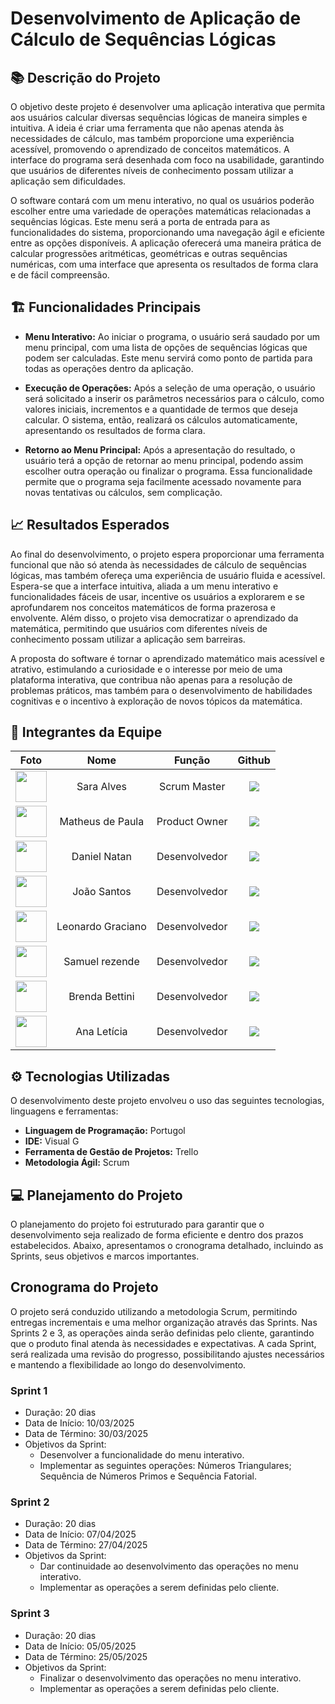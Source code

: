 # Desenvolvimento de Aplicação de Cálculo de Sequências Lógicas


## 📚 Descrição do Projeto

O objetivo deste projeto é desenvolver uma aplicação interativa que permita aos usuários calcular diversas sequências lógicas de maneira simples e intuitiva. A ideia é criar uma ferramenta que não apenas atenda às necessidades de cálculo, mas também proporcione uma experiência acessível, promovendo o aprendizado de conceitos matemáticos. A interface do programa será desenhada com foco na usabilidade, garantindo que usuários de diferentes níveis de conhecimento possam utilizar a aplicação sem dificuldades.

O software contará com um menu interativo, no qual os usuários poderão escolher entre uma variedade de operações matemáticas relacionadas a sequências lógicas. Este menu será a porta de entrada para as funcionalidades do sistema, proporcionando uma navegação ágil e eficiente entre as opções disponíveis. A aplicação oferecerá uma maneira prática de calcular progressões aritméticas, geométricas e outras sequências numéricas, com uma interface que apresenta os resultados de forma clara e de fácil compreensão.

## 🏗️ Funcionalidades Principais

+ **Menu Interativo:** Ao iniciar o programa, o usuário será saudado por um menu principal, com uma lista de opções de sequências lógicas que podem ser calculadas. Este menu servirá como ponto de partida para todas as operações dentro da aplicação.

+ **Execução de Operações:** Após a seleção de uma operação, o usuário será solicitado a inserir os parâmetros necessários para o cálculo, como valores iniciais, incrementos e a quantidade de termos que deseja calcular. O sistema, então, realizará os cálculos automaticamente, apresentando os resultados de forma clara.

+ **Retorno ao Menu Principal:** Após a apresentação do resultado, o usuário terá a opção de retornar ao menu principal, podendo assim escolher outra operação ou finalizar o programa. Essa funcionalidade permite que o programa seja facilmente acessado novamente para novas tentativas ou cálculos, sem complicação.

## 📈 Resultados Esperados

Ao final do desenvolvimento, o projeto espera proporcionar uma ferramenta funcional que não só atenda às necessidades de cálculo de sequências lógicas, mas também ofereça uma experiência de usuário fluida e acessível. Espera-se que a interface intuitiva, aliada a um menu interativo e funcionalidades fáceis de usar, incentive os usuários a explorarem e se aprofundarem nos conceitos matemáticos de forma prazerosa e envolvente. Além disso, o projeto visa democratizar o aprendizado da matemática, permitindo que usuários com diferentes níveis de conhecimento possam utilizar a aplicação sem barreiras.

A proposta do software é tornar o aprendizado matemático mais acessível e atrativo, estimulando a curiosidade e o interesse por meio de uma plataforma interativa, que contribua não apenas para a resolução de problemas práticos, mas também para o desenvolvimento de habilidades cognitivas e o incentivo à exploração de novos tópicos da matemática.

## 👥 Integrantes da Equipe



| Foto | Nome | Função | Github |
| :---------: | :---------: | :---------------------: | :-----------------: |
| <img src="https://github.com/saracostacarreira.png?size=50" width=50px> | Sara Alves | Scrum Master | <a href="https://github.com/saracostacarreira"><img src="https://img.shields.io/badge/GitHub-100000?style=for-the-badge&logo=github&logoColor=white"></a>  |
| <img src="https://github.com/MrMatheTrue.png?size=50" width=50px> | Matheus de Paula | Product Owner | <a href="https://github.com/MrMatheTrue"><img src="https://img.shields.io/badge/GitHub-100000?style=for-the-badge&logo=github&logoColor=white"></a> |
| <img src="https://github.com/danieldanka.png?size=50" width=50px> | Daniel Natan | Desenvolvedor | <a href="https://github.com/danieldanka"><img src="https://img.shields.io/badge/GitHub-100000?style=for-the-badge&logo=github&logoColor=white"></a> |
| <img src="https://github.com/joaosantos13.png?size=50" width=50px> | João Santos | Desenvolvedor | <a href="https://github.com/joaosantos13"><img src="https://img.shields.io/badge/GitHub-100000?style=for-the-badge&logo=github&logoColor=white"></a>|
| <img src="https://github.com/LeonardoGracianoOliveira.png?size=50" width=50px> | Leonardo Graciano | Desenvolvedor | <a href="https://github.com/LeonardoGracianoOliveira"><img src="https://img.shields.io/badge/GitHub-100000?style=for-the-badge&logo=github&logoColor=white"></a> |
| <img src="https://github.com/GlitchRez.png?size=50" width=50px> | Samuel rezende | Desenvolvedor | <a href="https://github.com/GlitchRez"><img src="https://img.shields.io/badge/GitHub-100000?style=for-the-badge&logo=github&logoColor=white"></a> |
| <img src="https://github.com/brendabettini.png?size=50" width=50px> | Brenda Bettini | Desenvolvedor | <a href="https://github.com/brendabettini"><img src="https://img.shields.io/badge/GitHub-100000?style=for-the-badge&logo=github&logoColor=white"></a> |
| <img src="https://github.com/ana-franca-01.png?size=50" width=50px> | Ana Letícia | Desenvolvedor | <a href="https://github.com/ana-franca-01"><img src="https://img.shields.io/badge/GitHub-100000?style=for-the-badge&logo=github&logoColor=white"></a> |

## ⚙️ Tecnologias Utilizadas
O desenvolvimento deste projeto envolveu o uso das seguintes tecnologias, linguagens e ferramentas:

+ **Linguagem de Programação:** Portugol
+ **IDE:** Visual G
+ **Ferramenta de Gestão de Projetos:** Trello
+ **Metodologia Ágil:** Scrum

## 💻 Planejamento do Projeto
O planejamento do projeto foi estruturado para garantir que o desenvolvimento seja realizado de forma eficiente e dentro dos prazos estabelecidos. Abaixo, apresentamos o cronograma detalhado, incluindo as Sprints, seus objetivos e marcos importantes.

## Cronograma do Projeto
O projeto será conduzido utilizando a metodologia Scrum, permitindo entregas incrementais e uma melhor organização através das Sprints. Nas Sprints 2 e 3, as operações ainda serão definidas pelo cliente, garantindo que o produto final atenda às necessidades e expectativas. A cada Sprint, será realizada uma revisão do progresso, possibilitando ajustes necessários e mantendo a flexibilidade ao longo do desenvolvimento.

### Sprint 1
- Duração: 20 dias
- Data de Início: 10/03/2025
- Data de Término: 30/03/2025
- Objetivos da Sprint:
  * Desenvolver a funcionalidade do menu interativo.
  * Implementar as seguintes operações: Números Triangulares; Sequência de Números Primos e Sequência Fatorial.

### Sprint 2
- Duração: 20 dias
- Data de Início: 07/04/2025
- Data de Término: 27/04/2025
- Objetivos da Sprint:
  - Dar continuidade ao desenvolvimento das operações no menu interativo.
  - Implementar as operações a serem definidas pelo cliente.

### Sprint 3
- Duração: 20 dias
- Data de Início: 05/05/2025
- Data de Término: 25/05/2025
- Objetivos da Sprint:
  - Finalizar o desenvolvimento das operações no menu interativo.
  - Implementar as operações a serem definidas pelo cliente.
